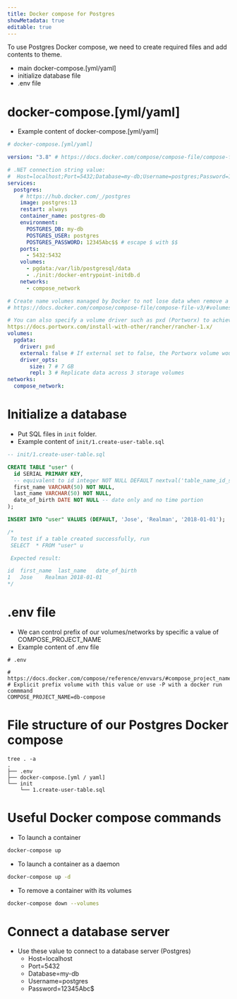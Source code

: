 ```yaml
---
title: Docker compose for Postgres
showMetadata: true
editable: true
---
```


To use Postgres Docker compose, we need to create required files and add contents to theme.
- main docker-compose.[yml/yaml]
- initialize database file
- .env file

# docker-compose.[yml/yaml]
- Example content of docker-compose.[yml/yaml]
```yml
# docker-compose.[yml/yaml]

version: "3.8" # https://docs.docker.com/compose/compose-file/compose-file-v3/

# .NET connection string value:
#  Host=localhost;Port=5432;Database=my-db;Username=postgres;Password=12345Abc$
services:
  postgres:
    # https://hub.docker.com/_/postgres
    image: postgres:13
    restart: always
    container_name: postgres-db
    environment:
      POSTGRES_DB: my-db
      POSTGRES_USER: postgres
      POSTGRES_PASSWORD: 12345Abc$$ # escape $ with $$
    ports:
      - 5432:5432
    volumes:
      - pgdata:/var/lib/postgresql/data
      - ./init:/docker-entrypoint-initdb.d
    networks:
      - compose_network

# Create name volumes managed by Docker to not lose data when remove a container
# https://docs.docker.com/compose/compose-file/compose-file-v3/#volumes

# You can also specify a volume driver such as pxd (Portworx) to achieve high performance read/write for container storage volumes.
https://docs.portworx.com/install-with-other/rancher/rancher-1.x/
volumes:
  pgdata:
    driver: pxd
    external: false # If external set to false, the Portworx volume would be automactically created if the volume is not exist.
    driver_opts:
       size: 7 # 7 GB
       repl: 3 # Replicate data across 3 storage volumes
networks:
  compose_network:
```

# Initialize a database
- Put SQL files in `init` folder.
- Example content of `init/1.create-user-table.sql`
```sql
-- init/1.create-user-table.sql

CREATE TABLE "user" (
  id SERIAL PRIMARY KEY,
  -- equivalent to id integer NOT NULL DEFAULT nextval('table_name_id_seq')
  first_name VARCHAR(50) NOT NULL,
  last_name VARCHAR(50) NOT NULL,
  date_of_birth DATE NOT NULL -- date only and no time portion
);

INSERT INTO "user" VALUES (DEFAULT, 'Jose', 'Realman', '2018-01-01');

/*
 To test if a table created successfully, run
 SELECT  * FROM "user" u

 Expected result:

id	first_name	last_name	date_of_birth
1	Jose	Realman	2018-01-01
*/
```

# .env file
- We can control prefix of our volumes/networks by specific a value of COMPOSE_PROJECT_NAME
- Example content of .env file
```
# .env

# https://docs.docker.com/compose/reference/envvars/#compose_project_name
# Explicit prefix volume with this value or use -P with a docker run commmand
COMPOSE_PROJECT_NAME=db-compose
```

# File structure of our Postgres Docker compose
```
tree . -a
.
├── .env
├── docker-compose.[yml / yaml]
└── init
    └── 1.create-user-table.sql
```

#  Useful Docker compose commands
- To launch a container
```sh
docker-compose up
```

- To launch a container as a daemon
```sh
docker-compose up -d
```

- To remove a container with its volumes
```sh
docker-compose down --volumes
```

# Connect a database server
- Use these value to connect to a database server (Postgres)
  - Host=localhost
  - Port=5432
  - Database=my-db
  - Username=postgres
  - Password=12345Abc$
